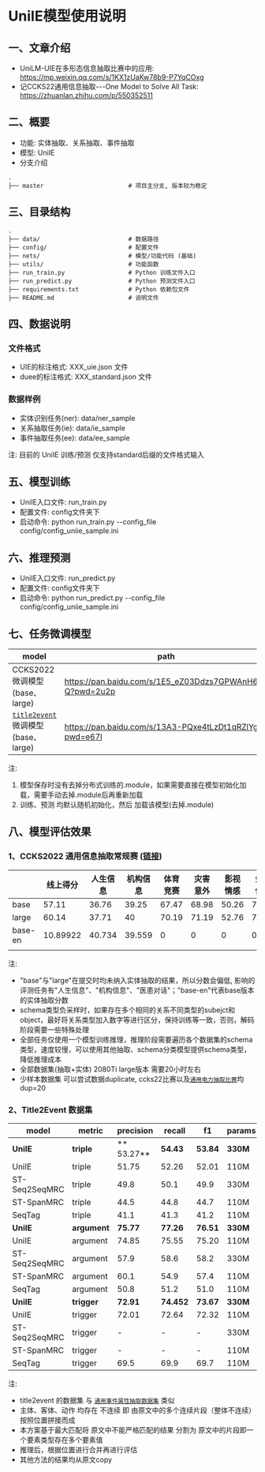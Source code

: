 # UniIE模型使用说明

## 一、文章介绍
- UniLM-UIE在多形态信息抽取比赛中的应用: https://mp.weixin.qq.com/s/1KX1zUaKw78b9-P7YqCOxg  
- 记CCKS22通用信息抽取---One Model to Solve All Task: https://zhuanlan.zhihu.com/p/550352511 

## 二、概要
- 功能: 实体抽取、关系抽取、事件抽取
- 模型: UniIE
- 分支介绍
``` text
.
├── master                        # 项目主分支, 版本较为稳定
```

## 三、目录结构
``` text
.
├── data/                         # 数据路径
├── config/                       # 配置文件
├── nets/                         # 模型/功能代码 (基础)
├── utils/                        # 功能函数
├── run_train.py                  # Python 训练文件入口
├── run_predict.py                # Python 预测文件入口
├── requirements.txt              # Python 依赖包文件
├── README.md                     # 说明文件

```

## 四、数据说明
### 文件格式
- UIE的标注格式: XXX_uie.json 文件 
- duee的标注格式: XXX_standard.json 文件

### 数据样例
- 实体识别任务(ner): data/ner_sample
- 关系抽取任务(ie): data/ie_sample
- 事件抽取任务(ee): data/ee_sample

注: 目前的 UniIE 训练/预测 仅支持standard后缀的文件格式输入

## 五、模型训练
- UniIE入口文件: run_train.py
- 配置文件: config文件夹下
- 启动命令: python run_train.py --config_file config/config_uniie_sample.ini

## 六、推理预测
- UniIE入口文件: run_predict.py
- 配置文件: config文件夹下
- 启动命令: python run_predict.py --config_file config/config_uniie_sample.ini

## 七、任务微调模型

| model | path | passcode | 
| -------- | -------- | -------- |
| CCKS2022微调模型(base、large)|https://pan.baidu.com/s/1E5_eZ03Ddzs7GPWAnH6q-Q?pwd=2u2p |2u2p|
| [`title2event`](http://arxiv.org/abs/2211.00869)微调模型(base、large)|https://pan.baidu.com/s/13A3-PQxe4tLzDt1qRZlYgA?pwd=e67l |e67l|
    
注:
1. 模型保存时没有去掉分布式训练的.module，如果需要直接在模型初始化加载，需要手动去掉.module后再重新加载
2. 训练、预测 均默认随机初始化，然后 加载该模型(去掉.module)

## 八、模型评估效果
### 1、CCKS2022 通用信息抽取常规赛 ([链接](https://aistudio.baidu.com/aistudio/competition/detail/436/0/leaderboard)) 

||线上得分|人生信息|机构信息|体育竞赛|灾害意外|影视情感|金融信息|金融舆情|金融监管|医患对话|流调信息|
|--|--|--|--|--|--|--|--|--|--|--|--|
|base|57.11|36.76|39.25|67.47|68.98|50.26|77.45|74.97|77.76|13.52|64.65|
|large|60.14|37.71|40|70.19|71.19|52.76|79.12|78.01|81.84|18.05|72.49|
|base-en | 10.89922|	40.734|	39.559|	0|	0|	0|	0|	0	|0	|28.7|	0|
|||||||||||||

注:
- "base"与"large"在提交时均未纳入实体抽取的结果，所以分数会偏低, 影响的评测任务有"人生信息"、"机构信息"、"医患对话"；"base-en"代表base版本的实体抽取分数
- schema类型负采样时，如果存在多个相同的关系不同类型的subejct和object，最好将关系类型加入数字等进行区分，保持训练等一致，否则，解码阶段需要一些特殊处理
- 全部任务仅使用一个模型训练推理，推理阶段需要遍历各个数据集的schema类型，速度较慢，可以使用其他抽取、schema分类模型提供schema类型，降低推理成本
- 全部数据集(抽取+实体) 2080Ti large版本 需要20小时左右
- 少样本数据集 可以尝试数据duplicate, ccks22比赛以及[`通用电力抽取比赛`](https://aistudio.baidu.com/aistudio/competition/detail/425/0/introduction)均dup=20


### 2、Title2Event 数据集
| model | metric | precision | recall| f1|params|
| -------- | -------- | -------- |-------- | -------- |-------- |
| **UniIE**     | **triple**     |** 53.27**| **54.43** |**53.84**|**330M**|
| UniIE     | triple     |51.75| 52.26|52.01|110M|
| ST-Seq2SeqMRC     | triple     | 49.8 |50.1| 49.9     |330M|
| ST-SpanMRC     | triple     |  44.5| 44.8 |44.7     |110M|
| SeqTag     | triple     | 41.1| 41.3 |41.2     |110M|
| **UniIE**     | **argument**     | **75.77**| **77.26**| **76.51**|**330M**|
| UniIE     | argument     |74.85| 75.55|75.20|110M|
| ST-Seq2SeqMRC     | argument     |  57.9| 58.6 |58.2     |330M|
| ST-SpanMRC     | argument     |  60.1| 54.9 |57.4     |110M|
| SeqTag     | argument     | 50.8| 51.2 |51.0     |110M|
| **UniIE**     | **trigger**     | **72.91**|**74.452**| **73.67**|**330M**|
| UniIE     | trigger     | 72.01|72.64| 72.32  |110M|
| ST-Seq2SeqMRC     | trigger     | -| - |-     |330M|
| ST-SpanMRC     | trigger     |  -| - |-   |110M|
| SeqTag     | trigger     | 69.5| 69.9| 69.7     |110M|

注:
- title2event 的数据集 与 [`通用事件属性抽取数据集`](https://www.datafountain.cn/competitions/572) 类似
- 主体、客体、动作 均存在 不连续 即 由原文中的多个连续片段（整体不连续）按照位置拼接而成
- 本方案基于最大匹配将 原文中不能严格匹配的结果 分割为 原文中的片段即一个要素类型存在多个要素值
- 推理后，根据位置进行合并再进行评估
- 其他方法的结果均从原文copy